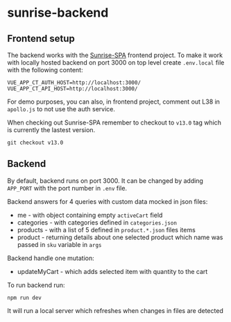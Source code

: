 # sunrise-backend

## Frontend setup

The backend works with the [Sunrise-SPA](https://github.com/commercetools/sunrise-spa/tree/v13.0) frontend project.
To make it work with locally hosted backend on port 3000 on top level create `.env.local` file with the following content:
```
VUE_APP_CT_AUTH_HOST=http://localhost:3000/
VUE_APP_CT_API_HOST=http://localhost:3000/
```

For demo purposes, you can also, in frontend project, comment out L38 in `apollo.js` to not use the auth service.

When checking out Sunrise-SPA remember to checkout to `v13.0` tag which is currently the lastest version.
```
git checkout v13.0
```

## Backend
By default, backend runs on port 3000. It can be changed by adding `APP_PORT` with the port number in `.env` file.

Backend answers for 4 queries with custom data mocked in json files:
* me - with object containing empty `activeCart` field
* categories - with categories defined in `categories.json`
* products - with a list of 5 defined in `product.*.json` files items
* product - returning details about one selected product which name was passed in `sku` variable in `args`

Backend handle one mutation:
* updateMyCart - which adds selected item with quantity to the cart

To run backend run:
```
npm run dev
```
It will run a local server which refreshes when changes in files are detected
